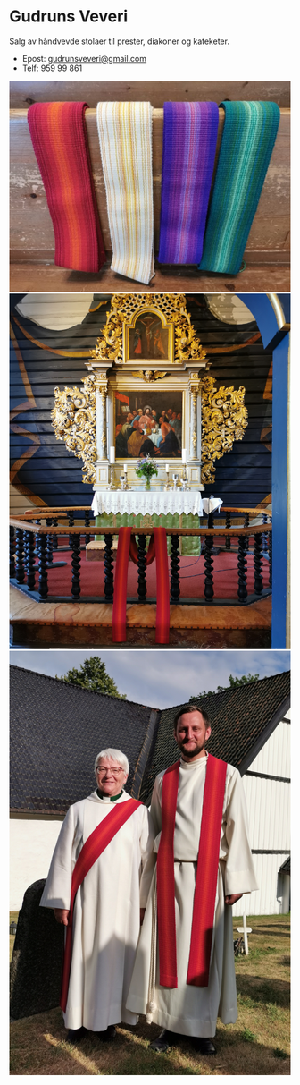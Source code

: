 # Gudruns Veveri

Salg av håndvevde stolaer til prester, diakoner og kateketer.

* Epost: gudrunsveveri@gmail.com
* Telf: 959 99 861

<div class="bilder">
<img alt="Stolaer" src="E2B53DF6-C6D8-4E7F-BD6C-E9692DC70D85.jpeg" title="Stolaer"/>
<img alt="Vigsling Dypvåg kirke" src="veveri1.jpg" title="Vigsling Dypvåg kirke"/>
<img alt="Prest og diakon med stolaer" src="veveri2.jpg" title="Prest og diakon med stolaer"/>
</div>
